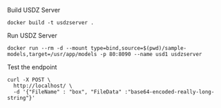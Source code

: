 Build USDZ Server
```
docker build -t usdzserver .
```

Run USDZ Server
```
docker run --rm -d --mount type=bind,source=$(pwd)/sample-models,target=/usr/app/models -p 80:8090 --name usd1 usdzserver
```

Test the endpoint
```
curl -X POST \
  http://localhost/ \
  -d '{"FileName" : "box", "FileData" :"base64-encoded-really-long-string"}'
```
